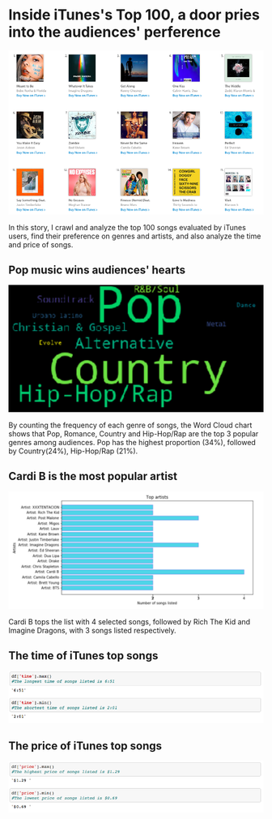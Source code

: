 Inside iTunes's Top 100, a door pries into the audiences' perference
====
![image](https://github.com/Jessicaaaaaaa/hkbu-big-data-media/raw/master/homework3/topsongs.png)

In this story, I crawl and analyze the top 100 songs evaluated by iTunes users, find their preference on genres and artists, and also analyze the time and price of songs.<br>

Pop music wins audiences' hearts
------
![image](https://github.com/Jessicaaaaaaa/hkbu-big-data-media/raw/master/homework3/genre.png)

By counting the frequency of each genre of songs,  the Word Cloud chart shows that Pop, Romance, Country and Hip-Hop/Rap are the top 3 popular genres among audiences. Pop has the highest proportion (34%), followed by Country(24%), Hip-Hop/Rap (21%).<br>

Cardi B is the most popular artist
------
![image](https://github.com/Jessicaaaaaaa/hkbu-big-data-media/raw/master/homework3/artist.png)

Cardi B tops the list with 4 selected songs, followed by Rich The Kid and Imagine Dragons, with 3 songs listed respectively.<br>

The time of iTunes top songs
------
![image](https://github.com/Jessicaaaaaaa/hkbu-big-data-media/raw/master/homework3/time.png)<br>

The price of iTunes top songs
------

![image](https://github.com/Jessicaaaaaaa/hkbu-big-data-media/raw/master/homework3/price.png)

